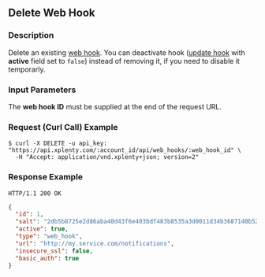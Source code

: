 ## Delete Web Hook

### Description
Delete an existing [web hook](https://github.com/xplenty/xplenty-api-doc-v2/blob/master/resources/web-hook.md).
You can deactivate hook ([update hook](https://github.com/xplenty/xplenty-api-doc-v2/blob/master/sections/update-web-hook.md) with **active** field set to `false`) instead of removing it, if you need to disable it temporarly.

### Input Parameters
The **web hook ID** must be supplied at the end of the request URL.

### Request (Curl Call) Example
```shell
$ curl -X DELETE -u api_key: "https://api.xplenty.com/:account_id/api/web_hooks/:web_hook_id" \
  -H "Accept: application/vnd.xplenty+json; version=2"
```

### Response Example
```HTTP
HTTP/1.1 200 OK
```

```json
{
  "id": 1,
  "salt": "2db5b8725e2d86aba40d43f6e403bdf483b8535a3d0011d34b3687140b52bc8c",
  "active": true,
  "type": "web_hook",
  "url": "http://my.service.com/notifications",
  "insecure_ssl": false,
  "basic_auth": true
}
```
